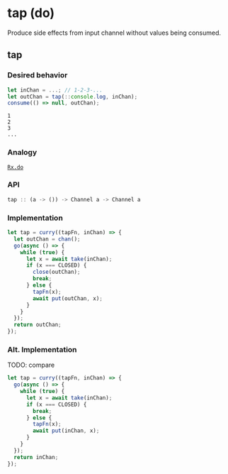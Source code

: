 # tap (do)

Produce side effects from input channel without values being consumed.

## tap

### Desired behavior 

```js
let inChan = ...; // 1-2-3-...
let outChan = tap(::console.log, inChan);
consume(() => null, outChan);
```

```
1 
2 
3 
...
```

### Analogy

[`Rx.do`](https://github.com/Reactive-Extensions/RxJS/blob/master/doc/api/core/operators/do.md) 

### API

```js
tap :: (a -> ()) -> Channel a -> Channel a
```

### Implementation

```js
let tap = curry((tapFn, inChan) => {
  let outChan = chan();
  go(async () => {
    while (true) {
      let x = await take(inChan);
      if (x === CLOSED) {
        close(outChan);
        break;
      } else {
        tapFn(x);
        await put(outChan, x);
      }
    }
  });
  return outChan;
});
```

### Alt. Implementation

TODO: compare

```js
let tap = curry((tapFn, inChan) => {
  go(async () => {
    while (true) {
      let x = await take(inChan);
      if (x === CLOSED) {
        break;
      } else {
        tapFn(x);
        await put(inChan, x);
      }
    }
  });
  return inChan;
});
```
